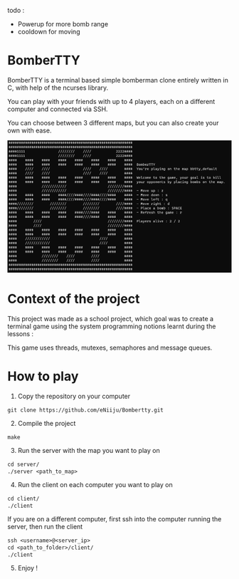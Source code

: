 todo :
- Powerup for more bomb range
- cooldown for moving

# BomberTTY

BomberTTY is a terminal based simple bomberman clone entirely written in C, with
help of the ncurses library.

You can play with your friends with up to 4 players, each on a different computer
and connected via SSH.

You can choose between 3 different maps, but you can also create your own with ease.

![Screenshot](./assets/screenshot.png)

# Context of the project

This project was made as a school project, which goal was to create a terminal
game using the system programming notions learnt during the lessons :

This game uses threads, mutexes, semaphores and message queues.

# How to play

1. Copy the repository on your computer

```
git clone https://github.com/eNiiju/Bombertty.git
```

2. Compile the project

```
make
```

3. Run the server with the map you want to play on

```
cd server/
./server <path_to_map>
```

4. Run the client on each computer you want to play on

```
cd client/
./client
```

If you are on a different computer, first ssh into the computer running the server, then run the client

```
ssh <username>@<server_ip>
cd <path_to_folder>/client/
./client
```

5. Enjoy !
